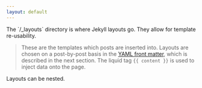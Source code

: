 ```yaml
---
layout: default
---
```


<p>
  The `/_layouts` directory is where Jekyll layouts go.  They allow for template re-usability.
</p>
<blockquote>
  These are the templates which posts are inserted into. Layouts are chosen on a post-by-post basis in the
  <a href="http://github.com/mojombo/jekyll/wiki/YAML-Front-Matter">YAML front matter</a>, which is described
  in the next section. The liquid tag <code>{{ content }}</code> is used to inject data onto the page.
</blockquote>
<p>
  Layouts can be nested.
</p>
